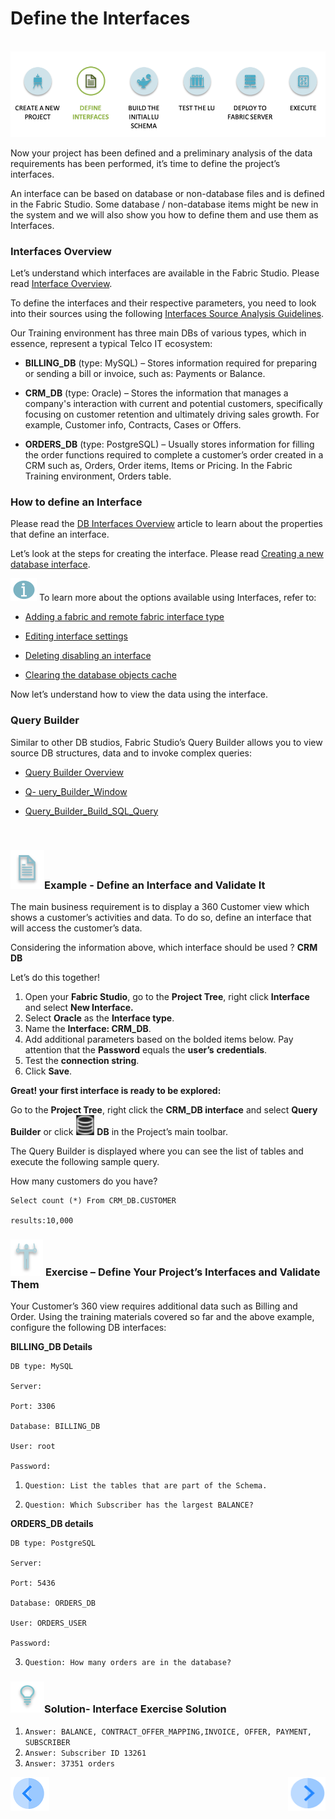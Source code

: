 #   Define the Interfaces

​                                                     ![](/academy/Training_Level_1/03_fabric_basic_LU/images/fabric_main_flow_03.png)

Now your project has been defined and a preliminary analysis of the data requirements has been performed, it’s time to define the project’s interfaces. 

 An interface can be based on database or non-database files and is defined in the Fabric Studio. Some database / non-database items might be new in the system and we will also show you how to define them and use them as Interfaces.

 

### Interfaces Overview

Let’s understand which interfaces are available in the Fabric Studio. Please read [Interface Overview](/articles/05_DB_interfaces/01_interfaces_overview.md).

To define the interfaces and their respective parameters, you need to look into their sources using the following [Interfaces Source Analysis Guidelines](/articles/05_DB_interfaces/02_interfaces_source_analysis_guidelines.md).

Our Training environment has three main DBs of various types, which in essence, represent a typical Telco IT ecosystem:

-  **BILLING_DB** (type: MySQL) – Stores information required for preparing or sending a bill or invoice, such as: Payments or Balance. 

- **CRM_DB** (type: Oracle) – Stores the information that manages a company's interaction with current and potential customers, specifically focusing on customer retention and ultimately driving sales growth. For example, Customer info, Contracts, Cases or Offers.

- **ORDERS_DB** (type: PostgreSQL) – Usually stores information for filling the order functions required to complete a customer’s order created in a CRM such as, Orders, Order items, Items or Pricing. In the Fabric Training environment, Orders table. 

  

### How to define an Interface

Please read the [DB Interfaces Overview](/articles/05_DB_interfaces/03_DB_interfaces_overview.md) article to learn about the properties that define an interface. 

Let’s look at the steps for creating the interface. Please read [Creating a new database interface](/articles/05_DB_interfaces/04_creating_a_new_database_interface.md).

 

![](/academy/Training_Level_1/03_fabric_basic_LU/images/information.png) To learn more about the options available using Interfaces, refer to:

- [Adding a fabric and remote fabric interface type](/articles/05_DB_interfaces/05_adding_a_fabric_and_remote_fabric_interface_type.md)

- [Editing interface settings](/articles/05_DB_interfaces/06_editing_interface_settings.md)

- [Deleting disabling an interface](/articles/05_DB_interfaces/07_deleting_disabling_an_interface.md)

- [Clearing the database objects cache](/articles/05_DB_interfaces/08_clearing_the_database_objects_cache.md)



 Now let’s understand how to view the data using the interface.

### Query Builder

Similar to other DB studios, Fabric Studio’s Query Builder allows you to view source DB structures, data and to invoke complex queries:

- [Query Builder Overview](/articles/11_query_builder/01_query_builder_overview.md)

<!--Once loaded to Git: 11_1 Query Builder Overview-->

- [Q- uery_Builder_Window]()

<!--Once loaded to Git: 11_2 Query_Builder_Window-->

- [Query_Builder_Build_SQL_Query]()

<!--Once loaded to Git: 11_3 Query_Builder_Build_SQL_Query-->

​       

### ![](/academy/Training_Level_1/03_fabric_basic_LU/images/example.png)Example - Define an Interface and Validate It

The main business requirement is to display a 360 Customer view which shows a customer’s activities and data. To do so, define an interface that will access the customer’s data.

Considering the information above, which interface should be used ? **CRM DB**

 Let’s do this together!

1. Open your **Fabric Studio**, go to the **Project Tree**, right click **Interface** and select **New Interface.**
2. Select **Oracle** as the **Interface type**.
3. Name the **Interface: CRM_DB**.
4. Add additional parameters based on the bolded items below. Pay attention that the **Password** equals the **user’s** **credentials**.
5. Test the **connection string**.
6. Click **Save**.

**Great!  your first interface is ready to be explored:**

Go to the **Project Tree**, right click the **CRM_DB interface** and select **Query Builder** or click ![](/academy/Training_Level_1/03_fabric_basic_LU/images/DBicon.png)  **DB**  in the Project’s main toolbar. 

The Query Builder is displayed where you can see the list of tables and execute the following sample query.

How many customers do you have?

```
Select count (*) From CRM_DB.CUSTOMER

results:10,000
```

 

###  ![](/academy/Training_Level_1/03_fabric_basic_LU/images/Exercise.png) **Exercise – Define Your Project’s Interfaces and Validate Them**

 Your Customer’s 360 view requires additional data such as Billing and Order. Using the training materials covered so far and the above example, configure the following DB interfaces:

 **BILLING_DB Details**

```
DB type: MySQL

Server: 

Port: 3306

Database: BILLING_DB

User: root

Password: 
```

1. `Question: List the tables that are part of the Schema.`

2. `Question: Which Subscriber has the largest BALANCE?`

   

 **ORDERS_DB details**

```
DB type: PostgreSQL

Server: 

Port: 5436

Database: ORDERS_DB

User: ORDERS_USER

Password: 
```



3. `Question: How many orders are in the database?` 

 

### ![](/academy/Training_Level_1/03_fabric_basic_LU/images/Solution.png)Solution- Interface Exercise Solution

1. `Answer: BALANCE, CONTRACT_OFFER_MAPPING,INVOICE, OFFER, PAYMENT, SUBSCRIBER`
2. `Answer: Subscriber ID 13261`
3. `Answer: 37351 orders`

[![Previous](/articles/images/Previous.png)](/academy/Training_Level_1/03_fabric_basic_LU/02_create_a_fabric_project.md)[<img align="right" width="60" height="54" src="/articles/images/Next.png">](/academy/Training_Level_1/03_fabric_basic_LU/05_LU_flow.md)


